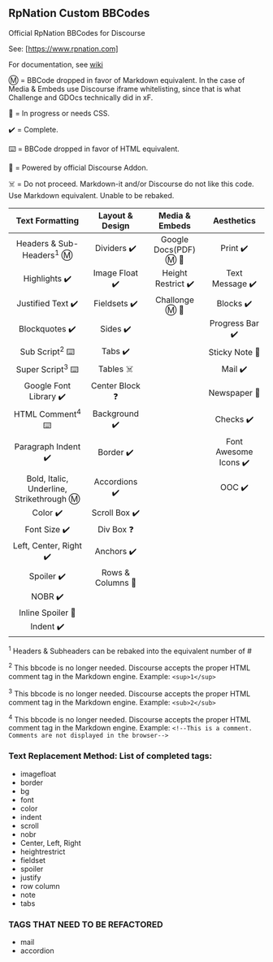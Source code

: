 ## RpNation Custom BBCodes

Official RpNation BBCodes for Discourse

See: [https://www.rpnation.com]

For documentation, see [wiki](https://github.com/Ghan04/discourse-rpn-bbcode/wiki)

Ⓜ️ = BBCode dropped in favor of Markdown equivalent. In the case of Media & Embeds use Discourse iframe whitelisting, since that is what Challenge and GDOcs technically did in xF.

🚧 = In progress or needs CSS.

✔️ = Complete.

⌨️ = BBCode dropped in favor of HTML equivalent.

🎉 = Powered by official Discourse Addon.

☠️ = Do not proceed. Markdown-it and/or Discourse do not like this code. Use Markdown equivalent. Unable to be rebaked.

|              Text Formatting              |  Layout & Design  |     Media & Embeds     |      Aesthetics       |
| :---------------------------------------: | :---------------: | :--------------------: | :-------------------: |
|   Headers & Sub-Headers<sup>1</sup> Ⓜ️    |    Dividers ✔️    | Google Docs(PDF) Ⓜ️ 🚧 |       Print ✔️        |
|               Highlights ✔️               |  Image Float ✔️   |   Height Restrict ✔️   |    Text Message ✔️    |
|             Justified Text ✔️             |   Fieldsets ✔️    |    Challonge Ⓜ️ 🚧     |       Blocks ✔️       |
|              Blockquotes ✔️               |     Sides ✔️      |                        |    Progress Bar ✔️    |
|         Sub Script<sup>2</sup> ⌨️         |      Tabs ✔️      |                        |    Sticky Note 🚧     |
|        Super Script<sup>3</sup> ⌨️        |     Tables ☠️     |                        |        Mail ✔️        |
|          Google Font Library ✔️           |  Center Block ❓  |                        |     Newspaper 🚧      |
|        HTML Comment<sup>4</sup> ⌨️        |   Background ✔️   |                        |       Checks ✔️       |
|            Paragraph Indent ✔️            |     Border ✔️     |                        | Font Awesome Icons ✔️ |
| Bold, Italic, Underline, Strikethrough Ⓜ️ |   Accordions ✔️   |                        |        OOC ✔️         |
|                 Color ✔️                  |   Scroll Box ✔️   |                        |                       |
|               Font Size ✔️                |    Div Box ❓     |                        |                       |
|          Left, Center, Right ✔️           |    Anchors ✔️     |                        |                       |
|                Spoiler ✔️                 | Rows & Columns 🚧 |                        |                       |
|                  NOBR ✔️                  |                   |                        |                       |
|             Inline Spoiler 🚧             |                   |                        |                       |
|                 Indent ✔️                 |                   |                        |                       |

<sup>1</sup> Headers & Subheaders can be rebaked into the equivalent number of #

<sup>2</sup> This bbcode is no longer needed. Discourse accepts the proper HTML comment tag in the Markdown engine. Example: `<sup>1</sup>`

<sup>3</sup> This bbcode is no longer needed. Discourse accepts the proper HTML comment tag in the Markdown engine. Example: `<sub>2</sub>`

<sup>4</sup> This bbcode is no longer needed. Discourse accepts the proper HTML comment tag in the Markdown engine. Example: `<!--This is a comment. Comments are not displayed in the browser-->`

### Text Replacement Method: List of completed tags:

- imagefloat
- border
- bg
- font
- color
- indent
- scroll
- nobr
- Center, Left, Right
- heightrestrict
- fieldset
- spoiler
- justify
- row column
- note
- tabs

### TAGS THAT NEED TO BE REFACTORED

- mail
- accordion
